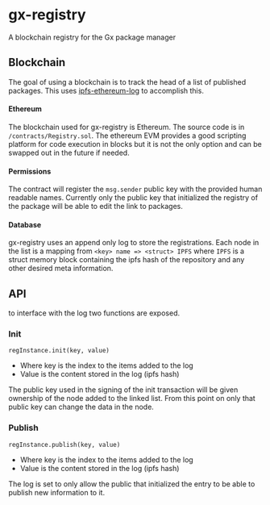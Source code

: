 # gx-registry

A blockchain registry for the Gx package manager

## Blockchain

The goal of using a blockchain is to track the head of a list of published packages. This uses [ipfs-ethereum-log](https://github.com/nginnever/ipfs-ethereum-log) to accomplish this.

#### Ethereum

The blockchain used for gx-registry is Ethereum. The source code is in ```/contracts/Registry.sol```. The ethereum EVM provides a good scripting platform for code execution in blocks but it is not the only option and can be swapped out in the future if needed.

#### Permissions

The contract will register the ```msg.sender``` public key with the provided human readable names. Currently only the public key that initialized the registry of the package will be able to edit the link to packages.

#### Database

gx-registry uses an append only log to store the registrations. Each node in the list is a mapping from ```<key> name => <struct> IPFS``` where ```IPFS``` is a struct memory block containing the ipfs hash of the repository and any other desired meta information. 


## API

to interface with the log two functions are exposed.

### Init

```regInstance.init(key, value)```

- Where key is the index to the items added to the log
- Value is the content stored in the log (ipfs hash)

The public key used in the signing of the init transaction will be given ownership of the node added to the linked list. From this point on only that public key can change the data in the node.

### Publish

```regInstance.publish(key, value)```

- Where key is the index to the items added to the log
- Value is the content stored in the log (ipfs hash)

The log is set to only allow the public that initialized the entry to be able to publish new information to it. 
